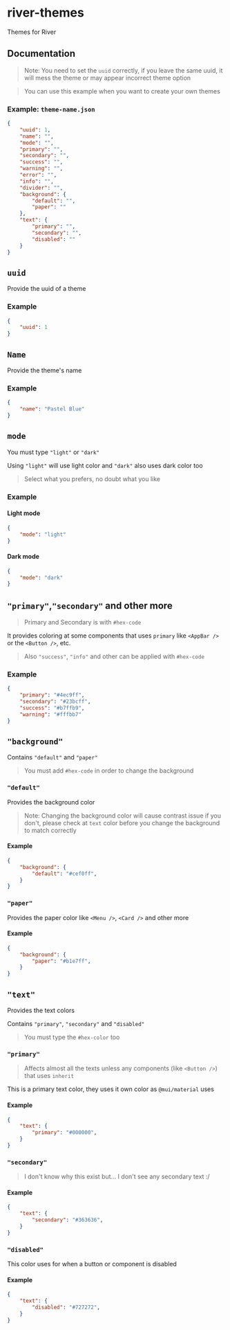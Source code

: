 # river-themes
Themes for River

## Documentation

> Note: You need to set the `uuid` correctly, if you leave the same uuid, it will mess the theme or may appear incorrect theme option 

> You can use this example when you want to create your own themes

### Example: `theme-name.json`

```json
{
	"uuid": 1,
	"name": "",
	"mode": "",
	"primary": "",
	"secondary": "",
	"success": "",
	"warning": "",
	"error": "",
	"info": "",
	"divider": "",
	"background": {
		"default": "",
		"paper": ""
	},
	"text": {
		"primary": "",
		"secondary": "",
		"disabled": ""
	}
}
```

## `uuid`
Provide the uuid of a theme

### Example
```json
{
	"uuid": 1
}
```

## `Name`
Provide the theme's name

### Example
```json
{
	"name": "Pastel Blue"
}
```


## `mode`
You must type `"light"` or `"dark"`

Using `"light"` will use light color and `"dark"` also uses dark color too

> Select what you prefers, no doubt what you like

### Example

#### Light mode
```json
{
	"mode": "light"
}
```

#### Dark mode
```json
{
	"mode": "dark"
}
```

## `"primary"`,`"secondary"` and other more
> Primary and Secondary is with `#hex-code`

It provides coloring at some components that uses `primary` like `<AppBar />` or the `<Button />`, etc.

> Also `"success"`, `"info"` and other can be applied with `#hex-code`

### Example
```json
{
	"primary": "#4ec9ff",
	"secondary": "#23bcff",
	"success": "#b7ffb9",
	"warning": "#fffbb7"
}
```

## `"background"`
Contains `"default"` and `"paper"`

> You must add `#hex-code` in order to change the background

### `"default"`
Provides the background color 

> Note: Changing the background color will cause contrast issue if you don't, please check at `text` color before you change the background to match correctly

#### Example
```json
{
	"background": {
		"default": "#cef0ff",
	}
}
```

### `"paper"`
Provides the paper color like `<Menu />`, `<Card />` and other more

#### Example
```json
{
	"background": {
		"paper": "#b1e7ff",
	}
}
```

## `"text"`
Provides the text colors

Contains `"primary"`, `"secondary"` and `"disabled"`

> You must type the `#hex-color` too 

### `"primary"`

> Affects almost all the texts unless any components (like `<Button />`) that uses `inherit`

This is a primary text color, they uses it own color as `@mui/material` uses

#### Example
```json
{
	"text": {
		"primary": "#000000",
	}
}
```

### `"secondary"`

> I don't know why this exist but... I don't see any secondary text :/

#### Example
```json
{
	"text": {
		"secondary": "#363636",
	}
}
```

### `"disabled"`

This color uses for when a button or component is disabled

#### Example
```json
{
	"text": {
		"disabled": "#727272",
	}
}
```


